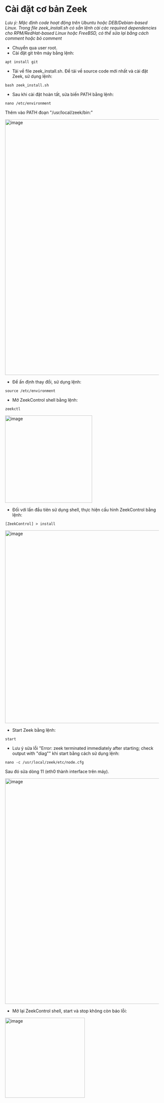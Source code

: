 # Cài đặt cơ bản Zeek
*Lưu ý: Mặc định code hoạt động trên Ubuntu hoặc DEB/Debian-based Linux. Trong file zeek_install.sh có sẵn lệnh cài các required dependencies cho RPM/RedHat-based Linux hoặc FreeBSD, có thể sửa lại bằng cách comment hoặc bỏ comment*

- Chuyển qua user root.
- Cài đặt git trên máy bằng lệnh:
```
apt install git
```
- Tải về file zeek_install.sh. Để tải về source code mới nhất và cài đặt Zeek, sử dụng lệnh:
```
bash zeek_install.sh
```
- Sau khi cài đặt hoàn tất, sửa biến PATH bằng lệnh:
```
nano /etc/environment
```
Thêm vào PATH đoạn "/usr/local/zeek/bin:"

<img width="834" alt="image" src="https://user-images.githubusercontent.com/41882267/91059838-69822680-e654-11ea-91c8-1b0acfd71453.png">

- Để ấn định thay đổi, sử dụng lệnh:
```
source /etc/environment
```
- Mở ZeekControl shell bằng lệnh:
```
zeekctl
```
<img width="285" alt="image" src="https://user-images.githubusercontent.com/41882267/91052326-8108e180-e64b-11ea-96f4-dfeb10d11ac9.png">

- Đối với lần đầu tiên sử dụng shell, thực hiện cấu hình ZeekControl bằng lệnh:
```
[ZeekControl] > install
```
<img width="629" alt="image" src="https://user-images.githubusercontent.com/41882267/91044186-10f45e80-e63f-11ea-992c-091bd132d868.png">

- Start Zeek bằng lệnh:
```
start
```
- Lưu ý sửa lỗi "Error: zeek terminated immediately after starting; check output with "diag"" khi start bằng cách sử dụng lệnh:
```
nano -c /usr/local/zeek/etc/node.cfg
```
Sau đó sửa dòng 11 (eth0 thành interface trên máy).

<img width="736" alt="image" src="https://user-images.githubusercontent.com/41882267/91049020-bbbc4b00-e646-11ea-91ee-b3c335c33d01.png">

- Mở lại ZeekControl shell, start và stop không còn báo lỗi:

<img width="261" alt="image" src="https://user-images.githubusercontent.com/41882267/91048635-20c37100-e646-11ea-89d8-9988f6f9ca29.png">

